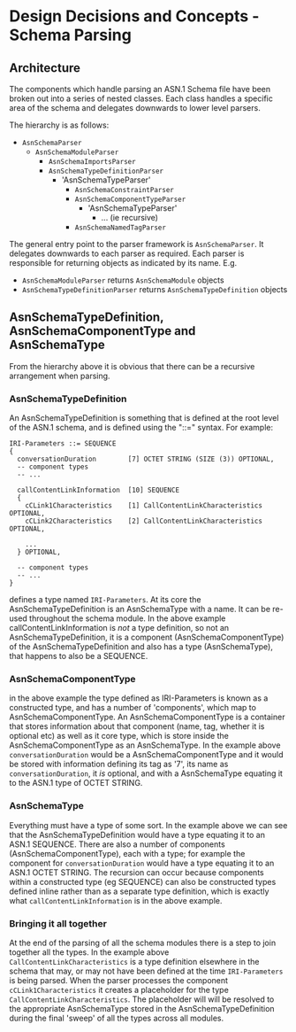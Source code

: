 # Design Decisions and Concepts - Schema Parsing

## Architecture

The components which handle parsing an ASN.1 Schema file have been broken out
into a series of nested classes. Each class handles a specific area of the
schema and delegates downwards to lower level parsers.

The hierarchy is as follows:

- `AsnSchemaParser`
    - `AsnSchemaModuleParser`
        - `AsnSchemaImportsParser`
        - `AsnSchemaTypeDefinitionParser`
            - 'AsnSchemaTypeParser'
                - `AsnSchemaConstraintParser`
                - `AsnSchemaComponentTypeParser`
                    - 'AsnSchemaTypeParser'
                        - ... (ie recursive)
                - `AsnSchemaNamedTagParser`

The general entry point to the parser framework is `AsnSchemaParser`. It
delegates downwards to each parser as required. Each parser is responsible for
returning objects as indicated by its name. E.g.

- `AsnSchemaModuleParser` returns `AsnSchemaModule` objects
- `AsnSchemaTypeDefinitionParser` returns `AsnSchemaTypeDefinition` objects


## AsnSchemaTypeDefinition, AsnSchemaComponentType and AsnSchemaType

From the hierarchy above it is obvious that there can be a recursive arrangement
when parsing.

### AsnSchemaTypeDefinition

An AsnSchemaTypeDefinition is something that is defined at the root level of the ASN.1 schema,
and is defined using the "::=" syntax.  For example:

```
IRI-Parameters ::= SEQUENCE
{
  conversationDuration        [7] OCTET STRING (SIZE (3)) OPTIONAL,
  -- component types
  -- ...

  callContentLinkInformation  [10] SEQUENCE
  {
    cCLink1Characteristics    [1] CallContentLinkCharacteristics OPTIONAL,
    cCLink2Characteristics    [2] CallContentLinkCharacteristics OPTIONAL,
    
    ...
  } OPTIONAL,

  -- component types
  -- ...
}
```

defines a type named `IRI-Parameters`.  At its core the AsnSchemaTypeDefinition is an AsnSchemaType
with a name.  It can be re-used throughout the schema module.
In the above example callContentLinkInformation is *not* a type definition, so not an 
AsnSchemaTypeDefinition, it is a component (AsnSchemaComponentType) of the AsnSchemaTypeDefinition
and also has a type (AsnSchemaType), that happens to also be a SEQUENCE.

### AsnSchemaComponentType

in the above example the type defined as IRI-Parameters is known as a constructed type, 
and has a number of 'components', which map to AsnSchemaComponentType.  An AsnSchemaComponentType
is a container that stores information about that component (name, tag, whether it is optional etc)
as well as it core type, which is store inside the AsnSchemaComponentType as an AsnSchemaType.
In the example above `conversationDuration` would be a AsnSchemaComponentType and it would be stored
with information defining its tag as '7', its name as `conversationDuration`, it *is* optional, and
with a AsnSchemaType equating it to the ASN.1 type of OCTET STRING.

### AsnSchemaType

Everything must have a type of some sort.  In the example above we can see that the 
AsnSchemaTypeDefinition would have a type equating it to an ASN.1 SEQUENCE.  There are also a 
number of components (AsnSchemaComponentType), each with a type; for example the component for 
`conversationDuration` would have a type equating it to an ASN.1 OCTET STRING.
The recursion can occur because components within a constructed type (eg SEQUENCE) can also be
constructed types defined inline rather than as a separate type definition, which is exactly what
`callContentLinkInformation` is in the above example.

### Bringing it all together

At the end of the parsing of all the schema modules there is a step to join together all the types.
In the example above `CallContentLinkCharacteristics` is a type definition elsewhere in the schema
that may, or may not have been defined at the time `IRI-Parameters` is being parsed. When the parser
processes the component `cCLink1Characteristics` it creates a placeholder for the type 
`CallContentLinkCharacteristics`.  The placeholder will will be resolved to the appropriate 
AsnSchemaType stored in the AsnSchemaTypeDefinition during the final 'sweep' of all the types 
across all modules.
